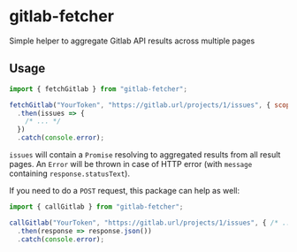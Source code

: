 # gitlab-fetcher

Simple helper to aggregate Gitlab API results across multiple pages

## Usage

```js
import { fetchGitlab } from "gitlab-fetcher";

fetchGitlab("YourToken", "https://gitlab.url/projects/1/issues", { scope: "all", state: "opened" })
  .then(issues => {
    /* ... */
  })
  .catch(console.error);
```

`issues` will contain a `Promise` resolving to aggregated results from all result pages. An `Error` will be thrown in case of HTTP error (with `message` containing `response.statusText`).

If you need to do a `POST` request, this package can help as well:

```js
import { callGitlab } from "gitlab-fetcher";

callGitlab("YourToken", "https://gitlab.url/projects/1/issues", { /* ... */ }, "post")
  .then(response => response.json())
  .catch(console.error);
```
